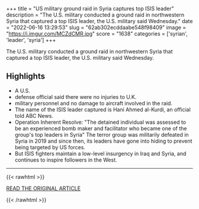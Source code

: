 +++
title = "US military ground raid in Syria captures top ISIS leader"
description = "The U.S. military conducted a ground raid in northwestern Syria that captured a top ISIS leader, the U.S. military said Wednesday."
date = "2022-06-16 13:29:53"
slug = "62ab302ecddaabe548f98409"
image = "https://i.imgur.com/MCZdCMR.jpg"
score = "1638"
categories = ['syrian', 'leader', 'syria']
+++

The U.S. military conducted a ground raid in northwestern Syria that captured a top ISIS leader, the U.S. military said Wednesday.

## Highlights

- A U.S.
- defense official said there were no injuries to U.K.
- military personnel and no damage to aircraft involved in the raid.
- The name of the ISIS leader captured is Hani Ahmed al-Kurdi, an official told ABC News.
- Operation Inherent Resolve: "The detained individual was assessed to be an experienced bomb maker and facilitator who became one of the group's top leaders in Syria" The terror group was militarily defeated in Syria in 2019 and since then, its leaders have gone into hiding to prevent being targeted by US forces.
- But ISIS fighters maintain a low-level insurgency in Iraq and Syria, and continues to inspire followers in the West.

---

{{< rawhtml >}}
  <p class="article-category">
    <a target="_blank" href="https://abcn.ws/3HruVPY">READ THE ORIGINAL ARTICLE</a>
  </p>
{{< /rawhtml >}}
